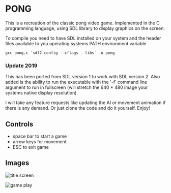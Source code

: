 # PONG

This is a recreation of the classic pong video game. Implemented in the C
programming language, using SDL library to display graphics on the screen.

To compile you need to have SDL installed on your system and the header files
available to you operating systems PATH environment variable

	gcc pong.c `sdl2-config --cflags --libs` -o pong

### Update 2019

This has been ported from SDL version 1 to work with SDL version 2. Also added is the ability to run the
executable with the '-f' command line argument to run in fullscreen 
(will stretch the 640 * 480 image your systems native display resolution)

I will take any feature requests like updating the AI or movement animation if there is any demand. Or 
just clone the code and do it yourself. Enjoy!

## Controls
* space bar to start a game
* arrow keys for movement
* ESC to exit game

## Images
![title screen](http://i.imgur.com/radat.png)

![game play](http://i.imgur.com/CZhqp.png)
